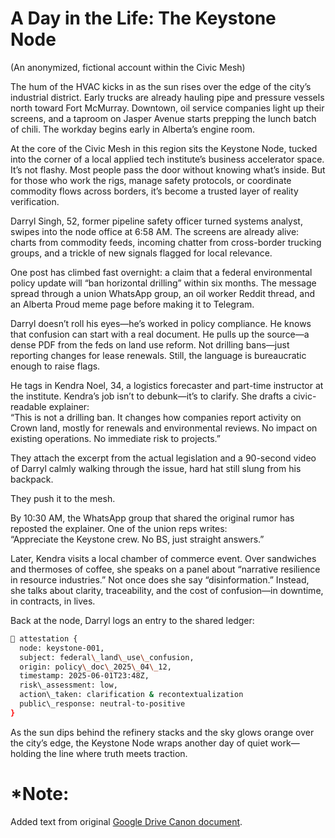 # **A Day in the Life: The Keystone Node**

(An anonymized, fictional account within the Civic Mesh)

The hum of the HVAC kicks in as the sun rises over the edge of the city’s industrial district. Early trucks are already hauling pipe and pressure vessels north toward Fort McMurray. Downtown, oil service companies light up their screens, and a taproom on Jasper Avenue starts prepping the lunch batch of chili. The workday begins early in Alberta’s engine room.

At the core of the Civic Mesh in this region sits the Keystone Node, tucked into the corner of a local applied tech institute’s business accelerator space. It’s not flashy. Most people pass the door without knowing what’s inside. But for those who work the rigs, manage safety protocols, or coordinate commodity flows across borders, it’s become a trusted layer of reality verification.

Darryl Singh, 52, former pipeline safety officer turned systems analyst, swipes into the node office at 6:58 AM. The screens are already alive: charts from commodity feeds, incoming chatter from cross-border trucking groups, and a trickle of new signals flagged for local relevance.

One post has climbed fast overnight: a claim that a federal environmental policy update will “ban horizontal drilling” within six months. The message spread through a union WhatsApp group, an oil worker Reddit thread, and an Alberta Proud meme page before making it to Telegram.

Darryl doesn’t roll his eyes—he’s worked in policy compliance. He knows that confusion can start with a real document. He pulls up the source—a dense PDF from the feds on land use reform. Not drilling bans—just reporting changes for lease renewals. Still, the language is bureaucratic enough to raise flags.

He tags in Kendra Noel, 34, a logistics forecaster and part-time instructor at the institute. Kendra’s job isn’t to debunk—it’s to clarify. She drafts a civic-readable explainer:  
“This is not a drilling ban. It changes how companies report activity on Crown land, mostly for renewals and environmental reviews. No impact on existing operations. No immediate risk to projects.”

They attach the excerpt from the actual legislation and a 90-second video of Darryl calmly walking through the issue, hard hat still slung from his backpack.

They push it to the mesh.

By 10:30 AM, the WhatsApp group that shared the original rumor has reposted the explainer. One of the union reps writes:  
“Appreciate the Keystone crew. No BS, just straight answers.”

Later, Kendra visits a local chamber of commerce event. Over sandwiches and thermoses of coffee, she speaks on a panel about “narrative resilience in resource industries.” Not once does she say “disinformation.” Instead, she talks about clarity, traceability, and the cost of confusion—in downtime, in contracts, in lives.

Back at the node, Darryl logs an entry to the shared ledger:  

```bash
🧾 attestation {  
  node: keystone-001,  
  subject: federal\_land\_use\_confusion,  
  origin: policy\_doc\_2025\_04\_12,  
  timestamp: 2025-06-01T23:48Z,  
  risk\_assessment: low,  
  action\_taken: clarification & recontextualization  
  public\_response: neutral-to-positive  
}
```

As the sun dips behind the refinery stacks and the sky glows orange over the city’s edge, the Keystone Node wraps another day of quiet work—holding the line where truth meets traction.  

# *Note:

Added text from original [Google Drive Canon document](https://docs.google.com/document/d/1vX5YA0he840k0k-AIykE6wAzlpZjA-6N/edit?usp=sharing&ouid=102095296040271763618&rtpof=true&sd=true).

